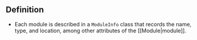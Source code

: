 ## Definition
- Each module is described in a `ModuleInfo` class that records the name, type, and location, among other attributes of the [[Module|module]].